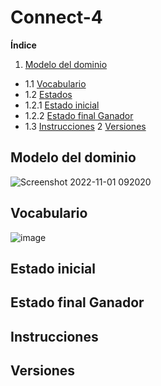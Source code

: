# Connect-4

**Índice** 
1. [Modelo del dominio](#Modelo-del-dominio)
- 1.1 [Vocabulario](#Vocabulario)
- 1.2 [Estados](#Estados)
- 1.2.1 [Estado inicial](#Estado-inicial)
- 1.2.2 [Estado final Ganador](#Estado-final-Ganador)
- 1.3 [Instrucciones](#Instrucciones)
2 [Versiones](#Versiones)

## Modelo del dominio

![Screenshot 2022-11-01 092020](https://user-images.githubusercontent.com/46433173/199242919-550c3616-9585-472f-b9b2-d4af46882528.png)

## Vocabulario

![image](https://user-images.githubusercontent.com/46433173/199251331-af761325-ccc6-4ddd-818b-453f491f779d.png)

## Estado inicial

## Estado final Ganador

## Instrucciones

## Versiones
